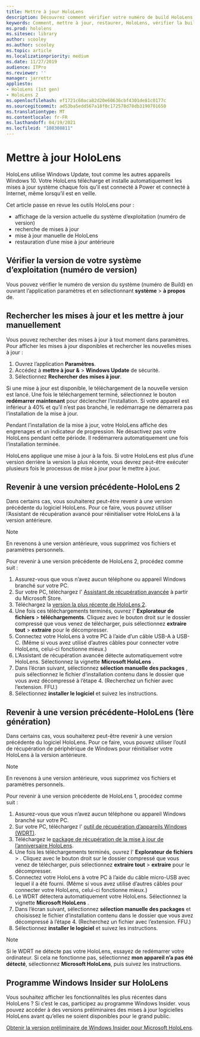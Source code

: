 ```yaml
---
title: Mettre à jour HoloLens
description: Découvrez comment vérifier votre numéro de build HoloLens, tenir à jour les mises à jour des appareils, joindre le programme Insiders et restaurer les mises à jour.
keywords: Comment, mettre à jour, restaurer, HoloLens, vérifier la build, numéro de build
ms.prod: hololens
ms.sitesec: library
author: scooley
ms.author: scooley
ms.topic: article
ms.localizationpriority: medium
ms.date: 11/27/2019
audience: ITPro
ms.reviewer: ''
manager: jarrettr
appliesto:
- HoloLens (1st gen)
- HoloLens 2
ms.openlocfilehash: ef1721c60aca82d20e60636cbf4301de81c0177c
ms.sourcegitcommit: ad53ba5edd567a18f0c172578d78db3190701650
ms.translationtype: MT
ms.contentlocale: fr-FR
ms.lasthandoff: 04/19/2021
ms.locfileid: "108308811"
---
```

# <a name="update-hololens"></a>Mettre à jour HoloLens

HoloLens utilise Windows Update, tout comme les autres appareils Windows 10. Votre HoloLens télécharge et installe automatiquement les mises à jour système chaque fois qu’il est connecté à Power et connecté à Internet, même lorsqu’il est en veille.

Cet article passe en revue les outils HoloLens pour :

- affichage de la version actuelle du système d’exploitation (numéro de version)
- recherche de mises à jour
- mise à jour manuelle de HoloLens
- restauration d’une mise à jour antérieure

## <a name="check-your-operating-system-version-build-number"></a>Vérifier la version de votre système d’exploitation (numéro de version)

Vous pouvez vérifier le numéro de version du système (numéro de Build) en ouvrant l’application paramètres et en sélectionnant **système**  >  **à propos** de.

## <a name="check-for-updates-and-manually-update"></a>Rechercher les mises à jour et les mettre à jour manuellement

Vous pouvez rechercher des mises à jour à tout moment dans paramètres.  Pour afficher les mises à jour disponibles et rechercher les nouvelles mises à jour :

1. Ouvrez l’application **Paramètres**.
1. Accédez à **mettre à jour &**  >  **Windows Update** de sécurité.
1. Sélectionnez **Rechercher des mises à jour**.

Si une mise à jour est disponible, le téléchargement de la nouvelle version est lancé. Une fois le téléchargement terminé, sélectionnez le bouton **redémarrer maintenant** pour déclencher l’installation. Si votre appareil est inférieur à 40% et qu’il n’est pas branché, le redémarrage ne démarrera pas l’installation de la mise à jour.

Pendant l’installation de la mise à jour, votre HoloLens affiche des engrenages et un indicateur de progression. Ne désactivez pas votre HoloLens pendant cette période. Il redémarrera automatiquement une fois l’installation terminée.

HoloLens applique une mise à jour à la fois.  Si votre HoloLens est plus d’une version derrière la version la plus récente, vous devrez peut-être exécuter plusieurs fois le processus de mise à jour pour le mettre à jour.

## <a name="go-back-to-a-previous-version---hololens-2"></a>Revenir à une version précédente-HoloLens 2

Dans certains cas, vous souhaiterez peut-être revenir à une version précédente du logiciel HoloLens. Pour ce faire, vous pouvez utiliser l’Assistant de récupération avancé pour réinitialiser votre HoloLens à la version antérieure.

> [!NOTE]
> En revenons à une version antérieure, vous supprimez vos fichiers et paramètres personnels.

Pour revenir à une version précédente de HoloLens 2, procédez comme suit :

1. Assurez-vous que vous n’avez aucun téléphone ou appareil Windows branché sur votre PC.
1. Sur votre PC, téléchargez l' [Assistant de récupération avancée](https://www.microsoft.com/p/advanced-recovery-companion/9p74z35sfrs8?activetab=pivot:overviewtab) à partir du Microsoft Store.
1. Téléchargez la [version la plus récente de HoloLens 2](https://aka.ms/hololens2download).
1. Une fois ces téléchargements terminés, ouvrez l' **Explorateur de fichiers**  >  **téléchargements**. Cliquez avec le bouton droit sur le dossier compressé que vous venez de télécharger, puis sélectionnez **extraire tout**  >  **extraire** pour le décompresser.
1. Connectez votre HoloLens à votre PC à l’aide d’un câble USB-A à USB-C. (Même si vous avez utilisé d’autres câbles pour connecter votre HoloLens, celui-ci fonctionne mieux.)
1. L’Assistant de récupération avancée détecte automatiquement votre HoloLens. Sélectionnez la vignette **Microsoft HoloLens** .
1. Dans l’écran suivant, sélectionnez **sélection manuelle des packages** , puis sélectionnez le fichier d’installation contenu dans le dossier que vous avez décompressé à l’étape 4. (Recherchez un fichier avec l’extension. FFU.)
1. Sélectionnez **installer le logiciel** et suivez les instructions.

## <a name="go-back-to-a-previous-version---hololens-1st-gen"></a>Revenir à une version précédente-HoloLens (1ère génération)

Dans certains cas, vous souhaiterez peut-être revenir à une version précédente du logiciel HoloLens. Pour ce faire, vous pouvez utiliser l’outil de récupération de périphérique de Windows pour réinitialiser votre HoloLens à la version antérieure.

> [!NOTE]
> En revenons à une version antérieure, vous supprimez vos fichiers et paramètres personnels.

Pour revenir à une version précédente de HoloLens 1, procédez comme suit :

1. Assurez-vous que vous n’avez aucun téléphone ou appareil Windows branché sur votre PC.
1. Sur votre PC, téléchargez l' [outil de récupération d’appareils Windows (WDRT)](https://support.microsoft.com/help/12379).
1. Téléchargez le [package de récupération de la mise à jour de l’anniversaire HoloLens](https://aka.ms/hololensrecovery).
1. Une fois les téléchargements terminés, ouvrez l' **Explorateur de fichiers**  >  . Cliquez avec le bouton droit sur le dossier compressé que vous venez de télécharger, puis sélectionnez **extraire tout**  >  **extraire** pour le décompresser.
1. Connectez votre HoloLens à votre PC à l’aide du câble micro-USB avec lequel il a été fourni. (Même si vous avez utilisé d’autres câbles pour connecter votre HoloLens, celui-ci fonctionne mieux.)
1. Le WDRT détectera automatiquement votre HoloLens. Sélectionnez la vignette **Microsoft HoloLens** .
1. Dans l’écran suivant, sélectionnez **sélection manuelle des packages** et choisissez le fichier d’installation contenu dans le dossier que vous avez décompressé à l’étape 4. (Recherchez un fichier avec l’extension. FFU.)
1. Sélectionnez **installer le logiciel** et suivez les instructions.

> [!NOTE]
> Si le WDRT ne détecte pas votre HoloLens, essayez de redémarrer votre ordinateur. Si cela ne fonctionne pas, sélectionnez **mon appareil n’a pas été détecté**, sélectionnez **Microsoft HoloLens**, puis suivez les instructions.

## <a name="windows-insider-program-on-hololens"></a>Programme Windows Insider sur HoloLens

Vous souhaitez afficher les fonctionnalités les plus récentes dans HoloLens ?  Si c’est le cas, participez au programme Windows Insider. vous pouvez accéder à des versions préliminaires des mises à jour logicielles HoloLens avant qu’elles ne soient disponibles pour le grand public.

[Obtenir la version préliminaire de Windows Insider pour Microsoft HoloLens](hololens-insider.md).
